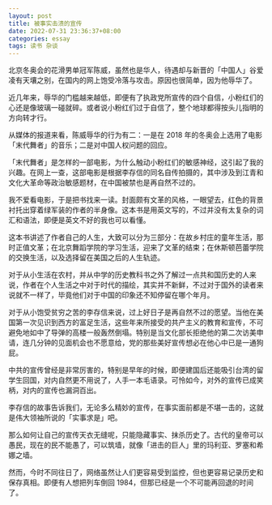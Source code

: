 ```yaml
---
layout: post
title: 被事实击溃的宣传
date: 2022-07-31 23:36:37+08:00
categories: essay
tags: 读书 杂谈
---
```


北京冬奥会的花滑男单冠军陈威，虽然也是华人，待遇却与新晋的「中国人」谷爱凌有天壤之别，在国内的网上饱受冷落与攻击。原因也很简单，因为他辱华了。

近几年来，辱华的门槛越来越低，即便有了执政党所宣传的四个自信，小粉红们的心还是像玻璃一碰就碎。或者说小粉红们过于自信了，整个地球都得按头儿指明的方向转才行。

从媒体的报道来看，陈威辱华的行为有二：一是在 2018 年的冬奥会上选用了电影「末代舞者」的音乐；二是对中国人权问题的回应。

「末代舞者」是怎样的一部电影，为什么触动小粉红们的敏感神经，这引起了我的兴趣。在网上一查，这部电影是根据李存信的同名自传拍摄的，其中涉及到江青和文化大革命等政治敏感题材，在中国被禁也是再自然不过的。

我不爱看电影，于是把书找来一读。封面颇有文革的风格，一眼望去，红色的背景衬托出穿着绿军装的作者的半身像。这本书是用英文写的，不过并没有太复杂的词汇和语法，即便是英文不好的我也可以看懂。

这本书讲述了作者自己的人生，大致可以分为三部分：在故乡村庄的童年生活，那时正值文革；在北京舞蹈学院的学习生活，迎来了文革的结束；在休斯顿芭蕾学院的交换生活，以及选择留在美国之后的人生轨迹。

对于从小生活在农村，并从中学的历史教科书之外了解过一点共和国历史的人来说，作者在个人生活之中对于时代的描绘，其实并不新鲜，不过对于国外的读者来说就不一样了，毕竟他们对于中国的印象还不知停留在哪个年月。

对于从小饱受贫穷之苦的李存信来说，过上好日子是再自然不过的愿望。当他在美国第一次见识到西方的富足生活，这些年来所接受的共产主义的教育和宣传，不可避免地如中了导弹的高楼一般轰然倒塌。特别是当文化部长拒绝他的第二次访美申请，连几分钟的见面机会也不愿意给，党的那些美好宣传想必在他心中已是一通狗屁。

中共的宣传曾经是非常厉害的，特别是早年的时候，即便建国后还能吸引台湾的留学生回国，对内自然更不用说了，人手一本毛语录。可怜如今，对外的宣传已成笑柄，对内的宣传也漏洞百出。

李存信的故事告诉我们，无论多么精妙的宣传，在事实面前都是不堪一击的，这就是伟大领袖所说的「实事求是」吧。

那么如何让自己的宣传天衣无缝呢，只能隐藏事实、抹杀历史了。古代的皇帝可以愚民，现在的民不能愚了，可以筑墙，就像「进击的巨人」里的玛利亚、罗塞和希娜之墙。

然而，今时不同往日了，网络虽然让人们更容易受到监控，但也更容易记录历史和保存真相。即便有人想把列车倒回 1984，但那已经是一个不可能再回退的时间了。
